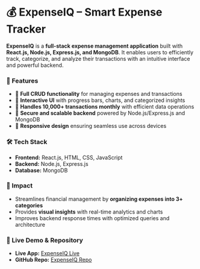 

# 💰 ExpenseIQ – Smart Expense Tracker

**ExpenseIQ** is a **full-stack expense management application** built with **React.js, Node.js, Express.js, and MongoDB**. It enables users to efficiently track, categorize, and analyze their transactions with an intuitive interface and powerful backend.

### 🚀 Features

* 🔹 **Full CRUD functionality** for managing expenses and transactions
* 🔹 **Interactive UI** with progress bars, charts, and categorized insights
* 🔹 **Handles 10,000+ transactions monthly** with efficient data operations
* 🔹 **Secure and scalable backend** powered by Node.js/Express.js and MongoDB
* 🔹 **Responsive design** ensuring seamless use across devices

### 🛠️ Tech Stack

* **Frontend:** React.js, HTML, CSS, JavaScript
* **Backend:** Node.js, Express.js
* **Database:** MongoDB

### 🌟 Impact

* Streamlines financial management by **organizing expenses into 3+ categories**
* Provides **visual insights** with real-time analytics and charts
* Improves backend response times with optimized queries and architecture

### 🔗 Live Demo & Repository

- **Live App:** [ExpenseIQ Live](https://expensify-pearl.vercel.app/login)  
- **GitHub Repo:** [ExpenseIQ Repo](https://github.com/your-username/ExpenseIQ)  

